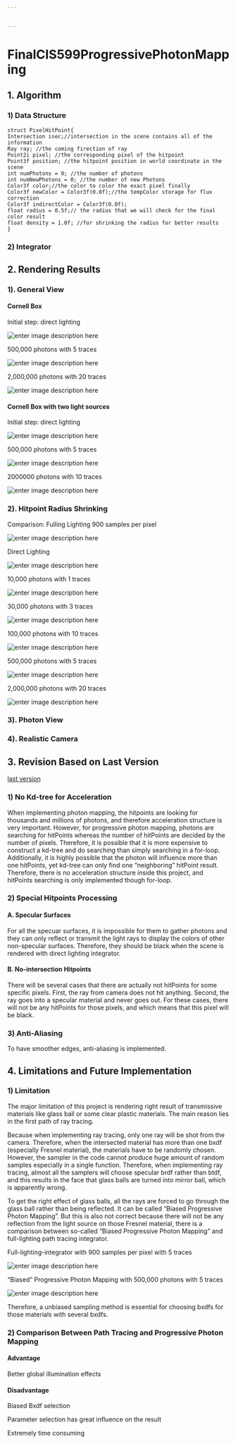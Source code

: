 ```yaml
---


---
```


<h1 id="finalcis599progressivephotonmapping">FinalCIS599ProgressivePhotonMapping</h1>
<h2 id="algorithm">1. Algorithm</h2>
<h3 id="data-structure">1) Data Structure</h3>
<pre><code>struct PixelHitPoint{
Intersection isec;//intersection in the scene contains all of the information
Ray ray; //the coming firection of ray
Point2i pixel; //the corresponding pixel of the hitpoint
Point3f position; //the hitpoint position in world coordinate in the scene
int numPhotons = 0; //the number of photons
int numNewPhotons = 0; //the number of new Photons
Color3f color;//the color to color the exact pixel finally
Color3f newColor = Color3f(0.0f);//the tempColor storage for flux correction
Color3f indirectColor = Color3f(0.0f);
float radius = 0.5f;// the radius that we will check for the final color result
float density = 1.0f; //for shrinking the radius for better results
}
</code></pre>
<h3 id="integrator">2) Integrator</h3>
<h2 id="rendering-results">2. Rendering Results</h2>
<h3 id="general-view">1). General View</h3>
<h4 id="cornell-box">Cornell Box</h4>
<p>Initial step: direct lighting</p>
<p><img src="https://lh3.googleusercontent.com/-i5Buppn2lJeLGwu5hnt5Habhln4ZCkG9kxDnLahYWRWA9RfJOTlykQctpsIP8vnmbjNBxpN8x0t" alt="enter image description here"></p>
<p>500,000 photons with 5 traces</p>
<p><img src="https://lh3.googleusercontent.com/Chtr-ZJEZ6FgTRE30hUn5M3qp6qlXgik41TaZUBIPjOeC00KCaQcAyB77Td6psMvpN7a-UA42wjX" alt="enter image description here"></p>
<p>2,000,000 photons with 20 traces</p>
<p><img src="https://lh3.googleusercontent.com/Mo5zB90xkJOfeR4G0e88rqnng8YywuEWrrVkWNsAtdZRsj0wH6izm3H1lnB0P5whIB4YIK3R0Die" alt="enter image description here"></p>
<h4 id="cornell-box-with-two-light-sources">Cornell Box with two light sources</h4>
<p>Initial step: direct lighting</p>
<p><img src="https://lh3.googleusercontent.com/EDHEsowIbAXFqlEJzMPw-NDrZUvb46v1IEkEm5GGs90xhBJf3R1D-4Kzp0X8AFEe2Z9z_-hjfle0" alt="enter image description here"></p>
<p>500,000 photons with 5 traces</p>
<p><img src="https://lh3.googleusercontent.com/pK11DKTyWR0JkmKJKLfM9-r9oS32DVe9ke1-fw2z3UjuVZpzjqizT8UqvEEegbbPIN8awavWV1O4" alt="enter image description here"></p>
<p>2000000 photons with 10 traces</p>
<p><img src="https://lh3.googleusercontent.com/YtSYC1PChk_K1v87gM5AQqUNJ1aIbBkwKjTTH6ggRAvqr-OzINu1ujTGbfz9Kht3_ymU45t-yai1" alt="enter image description here"></p>
<h3 id="hitpoint-radius-shrinking">2). Hitpoint Radius Shrinking</h3>
<p>Comparison: Fulling Lighting 900 samples per pixel</p>
<p><img src="https://lh3.googleusercontent.com/-vPlfGKOR5tG-D2HljEcfA7BVNM93hX6OghjYNfmz-0ZBk94rGIpOwwIHg6l9uwF0K7ChWvHprTm" alt="enter image description here"></p>
<p>Direct Lighting</p>
<p><img src="https://lh3.googleusercontent.com/tWNv9LIyHZ2DKgmg5g5dFRcd8ouVjRpawuPdShkTv-0FloPdA-VI9TCtayj9pQvHJKs1frmP9Rbq" alt="enter image description here"></p>
<p>10,000 photons with 1 traces</p>
<p><img src="https://lh3.googleusercontent.com/BKLDz-EgEthUMinza90beu5sn8V_Maix6T09qblbbIaRggjGexgaiA1JRp6vAg3eAmgjWX5RfPMT" alt="enter image description here"></p>
<p>30,000 photons with 3 traces</p>
<p><img src="https://lh3.googleusercontent.com/yDiA-jPZ_rYTCbHHoNEFL0mWZcs3O_TLRhz0T213td-HC5hPthJxAT-R00QyyoxgDKQu2KOO7kPt" alt="enter image description here"></p>
<p>100,000 photons with 10 traces</p>
<p><img src="https://lh3.googleusercontent.com/KBWcLjz8kh6nfZVIKOVgHcBvPtKMZ6GwM4NPFOvVzxiGgo3z5VwqVxREZJj2N-gi7Sd9w7Yg8F8z" alt="enter image description here"></p>
<p>500,000 photons with 5 traces</p>
<p><img src="https://lh3.googleusercontent.com/0rBO2NsrbkCAnBRgrleRBsV1iEmIaysB32A712QOHd-6AdND4LNKhJyHER2KRiE_K_t05yXH_N7_" alt="enter image description here"></p>
<p>2,000,000 photons with 20 traces</p>
<p><img src="https://lh3.googleusercontent.com/SaLVTXoSXnOUAsnHIqY3qr_GGNR0P5tbh5Ti41L460R5qSmuhfjCVxTvUz73Y4HqYO_Qn4wwO_GZ" alt="enter image description here"></p>
<h3 id="photon-view">3). Photon View</h3>
<h3 id="realistic-camera">4). Realistic Camera</h3>
<h2 id="revision-based-on-last-version">3. Revision Based on Last Version</h2>
<p><a href="https://github.com/VElysianP/ProgressivePhotonMappingCIS599">last version</a></p>
<h3 id="no-kd-tree-for-acceleration">1) No Kd-tree for Acceleration</h3>
<p>When implementing photon mapping, the hitpoints are looking for thousands and millions of photons, and therefore acceleration structure is very important. However, for progressive photon mapping, photons are searching for hitPoints whereas the number of hitPoints are decided by the number of pixels. Therefore, it is possible that it is more expensive to construct a kd-tree and do searching than simply searching in a for-loop. Additionally, it is highly possible that the photon will influence more than one hitPoints, yet kd-tree can only find one “neighboring” hitPoint result.  Therefore, there is no acceleration structure inside this project, and hitPoints searching is only implemented though for-loop.</p>
<h3 id="special-hitpoints-processing">2) Special Hitpoints Processing</h3>
<h4 id="a.-specular-surfaces">A. Specular Surfaces</h4>
<p>For all the specuar surfaces, it is impossible for them to gather photons and they can only reflect or transmit the light rays to display the colors of other non-specular surfaces. Therefore, they should be black when the scene is rendered with direct lighting integrator.</p>
<h4 id="b.-no-intersection-hitpoints">B. No-intersection Hitpoints</h4>
<p>There will be several cases that there are actually not hitPoints for some specific pixels. First, the ray from camera does not hit anything. Second, the ray goes into a specular material and never goes out. For these cases, there will not be any hitPoints for those pixels, and which means that this pixel will be black.</p>
<h3 id="anti-aliasing">3) Anti-Aliasing</h3>
<p>To have smoother edges, anti-aliasing is implemented.</p>
<h2 id="limitations-and-future-implementation">4. Limitations and Future Implementation</h2>
<h3 id="limitation">1) Limitation</h3>
<p>The major limitation of this project is rendering right result of transmissive materials like glass ball or some clear plastic materials. The main reason lies in the first path of ray tracing.</p>
<p>Because when implementing ray tracing, only one ray will be shot from the camera. Therefore, when the intersected material has more than one bxdf (especially Fresnel material), the materials have to be randomly chosen. However, the sampler in the code cannot produce huge amount of random samples especially in a single function. Therefore, when implementing ray tracing, almost all the samplers will choose specular brdf rather than btdf, and this results in the face that glass balls are turned into mirror ball, which is apparently wrong.</p>
<p>To get the right effect of glass balls, all the rays are forced to go through the glass ball rather than being reflected. It can be called “Biased Progressive Photon Mapping”. But this is also not correct because there will not be any reflection from the light source on those Fresnel material, there is a comparison between so-called “Biased Progressive Photon Mapping” and full-lighting path tracing integrator.</p>
<p>Full-lighting-integrator with 900 samples per pixel with 5 traces</p>
<p><img src="https://lh3.googleusercontent.com/-FwWKK7vmZXo/WnIjc3XuIgI/AAAAAAAABhg/lAF85vzPPtYIEW2asR7hflu2VpQgR_jeQCLcBGAs/s0/rendered_images_11.png" alt="enter image description here" title="rendered_images_11.png"></p>
<p>“Biased” Progressive Photon Mapping with 500,000 photons with 5 traces</p>
<p><img src="https://lh3.googleusercontent.com/-Ald0-Dtt4MA/WnIVUhqhDJI/AAAAAAAABhA/u60ZR7vLQe8oankxduTSINpGk4RaZVR7wCLcBGAs/s0/rendered_images62.png" alt="enter image description here" title="rendered_images62.png"></p>
<p>Therefore, a unbiased sampling method is essential for choosing bxdfs for those materials with several bxdfs.</p>
<h3 id="comparison-between-path-tracing-and-progressive-photon-mapping">2) Comparison Between Path Tracing and Progressive Photon Mapping</h3>
<h4 id="advantage">Advantage</h4>
<p>Better global illumination effects</p>
<h4 id="disadvantage">Disadvantage</h4>
<p>Biased Bxdf selection</p>
<p>Parameter selection has great influence on the result</p>
<p>Extremely time consuming</p>

